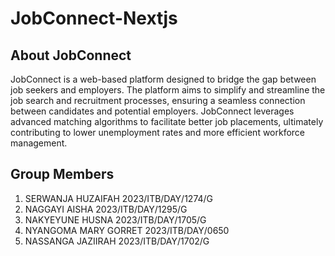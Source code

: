 # JobConnect-Nextjs

## About JobConnect
JobConnect is a web-based platform designed to bridge the gap between job seekers and employers. The platform aims to simplify and streamline the job search and recruitment processes, ensuring a seamless connection between candidates and potential employers. JobConnect leverages advanced matching algorithms to facilitate better job placements, ultimately contributing to lower unemployment rates and more efficient workforce management.
## Group Members
1. SERWANJA HUZAIFAH 2023/ITB/DAY/1274/G
2. NAGGAYI AISHA 2023/ITB/DAY/1295/G
3. NAKYEYUNE HUSNA 2023/ITB/DAY/1705/G
4. NYANGOMA MARY GORRET 2023/ITB/DAY/0650
5. NASSANGA JAZIIRAH 2023/ITB/DAY/1702/G
